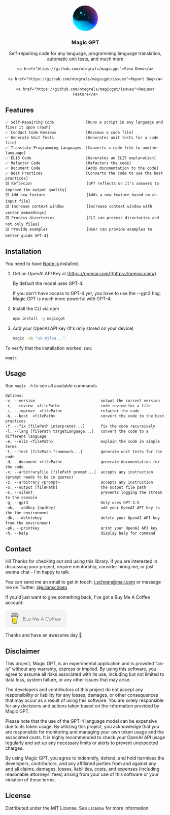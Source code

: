 <a name="readme-top"></a>

<br />
<div align="center">
  <a href="https://github.com/ntegrals/magicgpt">
    <img src="images/logo.png" alt="Logo" width="80" height="80">
  </a>

<h3 align="center">Magic GPT</h3>

  <p align="center">
    Self-repairing code for any language, programming language translation, automatic unit tests, and much more
    <br />
  
    <a href="https://github.com/ntegrals/magicgpt">View Demo</a>
    ·
    <a href="https://github.com/ntegrals/magicgpt/issues">Report Bug</a>
    ·
    <a href="https://github.com/ntegrals/magicgpt/issues">Request Feature</a>
  </p>
</div>

## Features

    ✅ Self-Repairing Code              [Runs a script in any language and fixes it upon crash]
    ✅ Conduct Code Reviews             [Reviews a code file]
    ✅ Generate Unit Tests              [Generates unit tests for a code file]
    ✅ Translate Programming Languages  [Converts a code file to another language]
    ✅ ELI5 Code                        [Generates an ELI5 explanation]
    ✅ Refactor Code                    [Refactors the code]
    ✅ Document Code                    [Adds documentation to the code]
    ✅ Best Practices                   [Converts the code to use the best practices]
    🟨 Reflexion                        [GPT reflects on it's answers to improve the output quality]
    🟨 Add new feature                  [Adds a new feature based on an input file]
    🟨 Increase context window          [Increase context window with vector embeddings]
    🟨 Process directories              [CLI can process directories and not only files]
    🟨 Provide examples                 [User can provide examples to better guide GPT-4]

## Installation

You need to have [Node.js](https://nodejs.org/en) installed.

1. Get an OpenAI API Key at [https://openai.com/](https://openai.com/)

   By default the model uses GPT-4.

   If you don't have access to GPT-4 yet, you have to use the --gpt3 flag. Magic GPT is much more powerful with GPT-4.

2. Install the CLI via npm
   ```sh
   npm install -g magicgpt
   ```
3. Add your OpenAI API key (It's only stored on your device)
   ```sh
   magic -ak "sk-9jfoa..."
   ```

To verify that the installation worked, run:

```
magic
```

<!-- USAGE EXAMPLES -->

## Usage

<!-- Use this space to show useful examples of how a project can be used. Additional screenshots, code examples and demos work well in this space. You may also link to more resources. -->

Run `magic -h` to see all available commands

    Options:
    -v, --version                             output the current version
    -r, --review  <filePath>                  code review for a file
    -i, --improve  <filePath>                 refactor the code
    -b, --best  <filePath>                    convert the code to the best practices
    -f, --fix [filePath interpreter...]       fix the code recursively
    -l, --lang [filePath targetLanguage...]   convert the code to a different language
    -e, --eli5 <filePath>                     explain the code in simple terms
    -t, --test [filePath framework...]        generate unit tests for the code
    -d, --document <filePath>                 generate documentation for the code
    -x, --arbitraryFile [filePath prompt...]  accepts any instruction (prompt needs to be in quotes)
    -z, --arbitrary <prompt>                  accepts any instruction
    -o, --output [filePath]                   the output file path
    -s, --silent                              prevents logging the stream to the console
    -g, --gpt3                                Only uses GPT-3.5
    -ak, --addkey [apiKey]                    add your OpenAI API key to the the environment
    -dk, --deletekey                          delete your OpenAI API key from the environment
    -pk, --printkey                           print your OpenAI API key
    -h, --help                                display help for command

## Contact

Hi! Thanks for checking out and using this library. If you are interested in discussing your project, require mentorship, consider hiring me, or just wanna chat - I'm happy to talk.

You can send me an email to get in touch: j.schoen@mail.com or message me on Twitter: [@julianschoen](https://twitter.com/julianschoen)

If you'd just want to give something back, I've got a Buy Me A Coffee account:

<a href="https://www.buymeacoffee.com/ntegrals">
<img src="images/buymeacoffee.png" alt="buymeacoffee" width="192">
</a>

Thanks and have an awesome day 👋

<!-- Julian Schoen - [@julianschoen](https://twitter.com/julianschoen) - j.schoen@mail.com

Feel free to say thanks: [Buy Me A Coffee](https://www.buymeacoffee.com/ntegrals) -->

<!-- Disclaimer -->

## Disclaimer

This project, Magic GPT, is an experimental application and is provided "as-is" without any warranty, express or implied. By using this software, you agree to assume all risks associated with its use, including but not limited to data loss, system failure, or any other issues that may arise.

The developers and contributors of this project do not accept any responsibility or liability for any losses, damages, or other consequences that may occur as a result of using this software. You are solely responsible for any decisions and actions taken based on the information provided by Magic GPT.

Please note that the use of the GPT-4 language model can be expensive due to its token usage. By utilizing this project, you acknowledge that you are responsible for monitoring and managing your own token usage and the associated costs. It is highly recommended to check your OpenAI API usage regularly and set up any necessary limits or alerts to prevent unexpected charges.

By using Magic GPT, you agree to indemnify, defend, and hold harmless the developers, contributors, and any affiliated parties from and against any and all claims, damages, losses, liabilities, costs, and expenses (including reasonable attorneys' fees) arising from your use of this software or your violation of these terms.

<!-- LICENSE -->

## License

Distributed under the MIT License. See `LICENSE` for more information.

[product-screenshot]: images/demo.png
